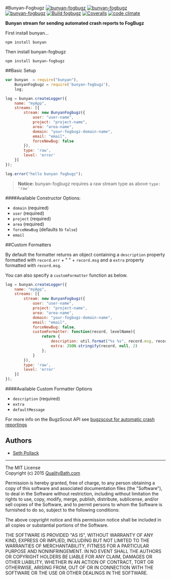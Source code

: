 #Bunyan-Fogbugz
[![bunyan-fogbugz](http://img.shields.io/npm/v/bunyan-fogbugz.svg?style=flat-square)](https://www.npmjs.com/package/bunyan-fogbugz)
[![bunyan-fogbugz](http://img.shields.io/npm/dm/bunyan-fogbugz.svg?style=flat-square)](https://www.npmjs.com/package/bunyan-fogbugz)
[![bunyan-fogbugz](http://img.shields.io/npm/l/bunyan-fogbugz.svg?style=flat-square)](https://www.npmjs.com/package/bunyan-fogbugz)
[![Build fogbugz](https://img.shields.io/travis/qualitybath/bunyan-fogbugz.svg?style=flat-square)](https://travis-ci.org/qualitybath/bunyan-fogbugz)
[![Coveralls](https://img.shields.io/coveralls/qualitybath/bunyan-fogbugz.svg?style=flat-square)](https://coveralls.io/r/qualitybath/bunyan-fogbugz)
[![code climate](https://img.shields.io/codeclimate/github/qualitybath/bunyan-fogbugz.svg?style=flat-square)](https://codeclimate.com/github/qualitybath/bunyan-fogbugz)

**Bunyan stream for sending automated crash reports to FogBugz**


First install bunyan...

```
npm install bunyan
```

Then install bunyan-fogbugz

```
npm install bunyan-fogbugz
```

##Basic Setup

```javascript
var bunyan  = require("bunyan"),
	BunyanFogbugz = require('bunyan-fogbugz'),
	log;

log = bunyan.createLogger({
	name: "myApp",
	streams: [{
		stream: new BunyanFogbugz({
			user: "user-name",
			project: "project-name",
			area: "area-name",
			domain: "your-fogbugz-domain-name",
			email: "email",
			forceNewBug: false
		}),
		type: 'raw',
		level: 'error'
	}]
});

log.error("hello bunyan fogbugz");
```
> **Notice:** bunyan-fogbugz requires a raw stream type as above `type: 'raw'`

####Available Constructor Options:
* `domain` (required)
* `user` (required)
* `project` (required)
* `area` (required)
* `forceNewBug` (defaults to `false`)
* `email`

##Custom Formatters

By default the formatter returns an object containing a  `description`  property formatted with `record.err` + " " + `record.msg` and a `extra` property formatted with `record.msg`.

 You can also specify a `customFormatter` function as below.

```javascript
log = bunyan.createLogger({
	name: "myApp",
	streams: [{
		stream: new BunyanFogbugz({
			user: "user-name",
			project: "project-name",
			area: "area-name",
			domain: "your-fogbugz-domain-name",
			email: "email",
			forceNewBug: false,
			customFormatter: function(record, levelName){
				return {
					description: util.format("%s %s", record.msg, record.err ? record.err : ""),
					extra: JSON.stringify(record, null, 2)
				};
			}
		}),
		type: 'raw',
		level: 'error'
	}]
});
```
####Available Custom Formatter Options
* `description` (required)
* `extra`
* `defaultMessage`

For more info on the BugzScout API see [bugzscout for automatic crash reportings](http://help.fogcreek.com/7566/bugzscout-for-automatic-crash-reporting)

## Authors
* [Seth Pollack](https://github.com/sethpollack)

***
The MIT License  
Copyright (c) 2015 [QualityBath.com](https://www.qualitybath.com/)

Permission is hereby granted, free of charge, to any person obtaining a copy of this software and associated documentation files (the "Software"), to deal in the Software without restriction, including without limitation the rights to use, copy, modify, merge, publish, distribute, sublicense, and/or sell copies of the Software, and to permit persons to whom the Software is furnished to do so, subject to the following conditions:

The above copyright notice and this permission notice shall be included in all copies or substantial portions of the Software.

THE SOFTWARE IS PROVIDED "AS IS", WITHOUT WARRANTY OF ANY KIND, EXPRESS OR IMPLIED, INCLUDING BUT NOT LIMITED TO THE WARRANTIES OF MERCHANTABILITY, FITNESS FOR A PARTICULAR PURPOSE AND NONINFRINGEMENT. IN NO EVENT SHALL THE AUTHORS OR COPYRIGHT HOLDERS BE LIABLE FOR ANY CLAIM, DAMAGES OR OTHER LIABILITY, WHETHER IN AN ACTION OF CONTRACT, TORT OR OTHERWISE, ARISING FROM, OUT OF OR IN CONNECTION WITH THE SOFTWARE OR THE USE OR OTHER DEALINGS IN THE SOFTWARE.
